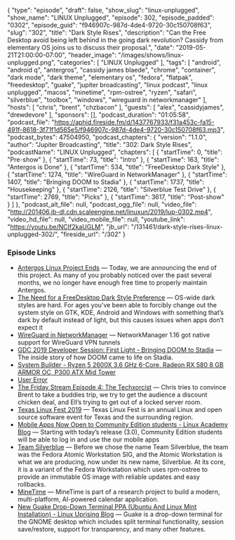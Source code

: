 {
  "type": "episode",
  "draft": false,
  "show_slug": "linux-unplugged",
  "show_name": "LINUX Unplugged",
  "episode": 302,
  "episode_padded": "0302",
  "episode_guid": "f946907c-987d-4de4-9720-30c150708f63",
  "slug": "302",
  "title": "Dark Style Rises",
  "description": "Can the Free Desktop avoid being left behind in the going dark revolution? Cassidy from elementary OS joins us to discuss their proposal.",
  "date": "2019-05-21T21:00:00-07:00",
  "header_image": "/images/shows/linux-unplugged.png",
  "categories": [
    "LINUX Unplugged"
  ],
  "tags": [
    "android",
    "android q",
    "antergros",
    "cassidy james blaede",
    "chrome",
    "container",
    "dark mode",
    "dark theme",
    "elementary os",
    "fedora",
    "flatpak",
    "freedesktop",
    "guake",
    "jupiter broadcasting",
    "linux podcast",
    "linux unplugged",
    "macos",
    "minetime",
    "rpm-ostree",
    "ryzen",
    "safari",
    "silverblue",
    "toolbox",
    "windows",
    "wireguard in networkmanager"
  ],
  "hosts": [
    "chris",
    "brent",
    "chzbacon"
  ],
  "guests": [
    "alex",
    "cassidyjames",
    "drewdevore"
  ],
  "sponsors": [],
  "podcast_duration": "01:05:58",
  "podcast_file": "https://aphid.fireside.fm/d/1437767933/f31a453c-fa15-491f-8618-3f71f1d565e5/f946907c-987d-4de4-9720-30c150708f63.mp3",
  "podcast_bytes": 47504950,
  "podcast_chapters": {
    "version": "1.1.0",
    "author": "Jupiter Broadcasting",
    "title": "302: Dark Style Rises",
    "podcastName": "LINUX Unplugged",
    "chapters": [
      {
        "startTime": 0,
        "title": "Pre-show"
      },
      {
        "startTime": 73,
        "title": "Intro"
      },
      {
        "startTime": 163,
        "title": "Antergos is Done"
      },
      {
        "startTime": 534,
        "title": "FreeDesktop Dark Style"
      },
      {
        "startTime": 1274,
        "title": "WireGuard in NetworkManager"
      },
      {
        "startTime": 1407,
        "title": "Bringing DOOM to Stadia"
      },
      {
        "startTime": 1737,
        "title": "Housekeeping"
      },
      {
        "startTime": 2126,
        "title": "Silverblue Test Drive"
      },
      {
        "startTime": 2769,
        "title": "Picks"
      },
      {
        "startTime": 3617,
        "title": "Post-show"
      }
    ]
  },
  "podcast_alt_file": null,
  "podcast_ogg_file": null,
  "video_file": "http://201406.jb-dl.cdn.scaleengine.net/linuxun/2019/lup-0302.mp4",
  "video_hd_file": null,
  "video_mobile_file": null,
  "youtube_link": "https://youtu.be/NCIf2kaUGLM",
  "jb_url": "/131461/dark-style-rises-linux-unplugged-302/",
  "fireside_url": "/302"
}


### Episode Links

  * [Antergos Linux Project Ends](https://antergos.com/blog/antergos-linux-project-ends/ "Antergos Linux Project Ends") — Today, we are announcing the end of this project. As many of you probably noticed over the past several months, we no longer have enough free time to properly maintain Antergos.
  * [The Need for a FreeDesktop Dark Style Preference](https://medium.com/elementaryos/the-need-for-a-freedesktop-dark-style-preference-614f501ae4ca "The Need for a FreeDesktop Dark Style Preference") — OS-wide dark styles are hard. For ages you’ve been able to forcibly change out the system style on GTK, KDE, Android and Windows with something that’s dark by default instead of light, but this causes issues when apps don’t expect it
  * [WireGuard in NetworkManager](https://blogs.gnome.org/thaller/2019/03/15/wireguard-in-networkmanager/ "WireGuard in NetworkManager") — NetworkManager 1.16 got native support for WireGuard VPN tunnels
  * [GDC 2019 Developer Session: First Light - Bringing DOOM to Stadia](https://www.youtube.com/watch?v=qdz4b5psrhE "GDC 2019 Developer Session: First Light - Bringing DOOM to Stadia") — The inside story of how DOOM came to life on Stadia.
  * [System Builder - Ryzen 5 2600X 3.6 GHz 6-Core, Radeon RX 580 8 GB ARMOR OC, P300 ATX Mid Tower](https://pcpartpicker.com/list/7LhYvn "System Builder - Ryzen 5 2600X 3.6 GHz 6-Core, Radeon RX 580 8 GB ARMOR OC, P300 ATX Mid Tower")
  * [User Error](https://error.show/ "User Error")
  * [The Friday Stream Episode 4: The Techxorcist](https://fridaystream.com/4 "The Friday Stream Episode 4: The Techxorcist") — Chris tries to convince Brent to take a buddies trip, we try to get the audience a discount chicken deal, and Ell’s trying to get out of a locked server room.
  * [Texas Linux Fest 2019](https://2019.texaslinuxfest.org/ "Texas Linux Fest 2019") — Texas Linux Fest is an annual Linux and open source software event for Texas and the surrounding region.
  * [Mobile Apps Now Open to Community Edition students - Linux Academy Blog](https://linuxacademy.com/blog/mobile/mobile-apps-now-open-to-community-edition-students/ "Mobile Apps Now Open to Community Edition students - Linux Academy Blog") — Starting with today’s release (3.0), Community Edition students will be able to log in and use the our mobile apps 
  * [Team Silverblue](https://silverblue.fedoraproject.org/ "Team Silverblue") — Before we chose the name Team Silverblue, the team was the Fedora Atomic Workstation SIG, and the Atomic Workstation is what we are producing, now under its new name, Silverblue. At its core, it is a variant of the Fedora Workstation which uses rpm-ostree to provide an immutable OS image with reliable updates and easy rollbacks.
  * [MineTime](https://minetime.ai/ "MineTime") — MineTime is part of a research project to build a modern, multi-platform, AI-powered calendar application.
  * [New Guake Drop-Down Terminal PPA (Ubuntu And Linux Mint Installation) - Linux Uprising Blog](https://www.linuxuprising.com/2019/05/new-guake-drop-down-terminal-ppa-ubuntu.html?m=1 "New Guake Drop-Down Terminal PPA \(Ubuntu And Linux Mint Installation\) - Linux Uprising Blog") — Guake is a drop-down terminal for the GNOME desktop which includes split terminal functionality, session save/restore, support for transparency, and many other features.


